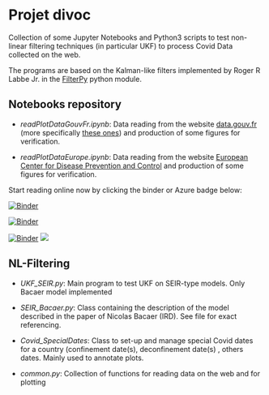 # Projet divoc

Collection of some Jupyter Notebooks and Python3 scripts to test non-linear filtering techniques (in particular UKF) to process Covid Data collected on the web. 

The programs are based on the Kalman-like filters implemented by Roger R Labbe Jr. in the [FilterPy](https://filterpy.readthedocs.io/en/latest/index.html) python module. 

## Notebooks repository

  - *readPlotDataGouvFr.ipynb*: Data reading from the website [data.gouv.fr](data.gouv.fr) (more specifically [these ones](https://static.data.gouv.fr/resources/donnees-hospitalieres-relatives-a-lepidemie-de-covid-19/20200327-154414/metadonnees-donnees-hospitalieres-covid19.csv)) and production of some figures for verification.

  - *readPlotDataEurope.ipynb*:  Data reading from the website [European Center for Disease Prevention and Control](https://www.ecdc.europa.eu/en/publications-data/download-todays-data-geographic-distribution-covid-19-cases-worldwide) and production of some figures for verification.

Start reading online now by clicking the binder or Azure badge below:

[![Binder](https://mybinder.org/badge_logo.svg)](https://mybinder.org/v2/gh/SDerrode/divoc/master)

[![Binder](https://mybinder.org/badge_logo.svg)](https://mybinder.org/v2/gh/SDerrode/divoc/tree/master/Notebooks/master)

[![Binder](http://mybinder.org/badge.svg)](https://beta.mybinder.org/v2/gh/rlabbe/Kalman-and-Bayesian-Filters-in-Python/master)
<a href="https://notebooks.azure.com/import/gh/rlabbe/Kalman-and-Bayesian-Filters-in-Python"><img src="https://notebooks.azure.com/launch.png" /></a>


## NL-Filtering

  - *UKF_SEIR.py*: Main program to test UKF on SEIR-type models. Only Bacaer model implemented

  - *SEIR_Bacaer.py*: Class containing the description of the model described in the paper of Nicolas Bacaer (IRD). See file for exact referencing. 

  - *Covid_SpecialDates*: Class to set-up and manage special Covid dates for a country (confinement date(s), deconfinement date(s)
, others dates. Mainly used to annotate plots.

  - *common.py*: Collection of functions for reading data on the web and for plotting

